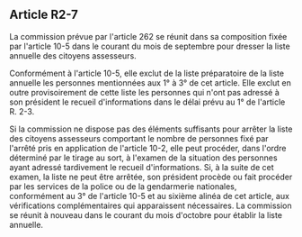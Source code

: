 Article R2-7
----
La commission prévue par l'article 262 se réunit dans sa composition fixée par
l'article 10-5 dans le courant du mois de septembre pour dresser la liste
annuelle des citoyens assesseurs.

Conformément à l'article 10-5, elle exclut de la liste préparatoire de la liste
annuelle les personnes mentionnées aux 1° à 3° de cet article. Elle exclut en
outre provisoirement de cette liste les personnes qui n'ont pas adressé à son
président le recueil d'informations dans le délai prévu au 1° de l'article R.
2-3.

Si la commission ne dispose pas des éléments suffisants pour arrêter la liste
des citoyens assesseurs comportant le nombre de personnes fixé par l'arrêté pris
en application de l'article 10-2, elle peut procéder, dans l'ordre déterminé par
le tirage au sort, à l'examen de la situation des personnes ayant adressé
tardivement le recueil d'informations. Si, à la suite de cet examen, la liste ne
peut être arrêtée, son président procède ou fait procéder par les services de la
police ou de la gendarmerie nationales, conformément au 3° de l'article 10-5 et
au sixième alinéa de cet article, aux vérifications complémentaires qui
apparaissent nécessaires. La commission se réunit à nouveau dans le courant du
mois d'octobre pour établir la liste annuelle.
